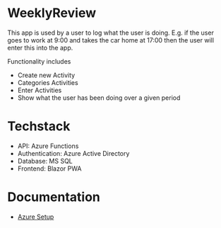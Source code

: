 # WeeklyReview
This app is used by a user to log what the user is doing. 
E.g. if the user goes to work at 9:00 and takes the car home at 17:00 then the user will enter this into the app.

Functionality includes 
 - Create new Activity
 - Categories Activities
 - Enter Activities 
 - Show what the user has been doing over a given period

# Techstack
 - API: Azure Functions
 - Authentication: Azure Active Directory 
 - Database: MS SQL
 - Frontend: Blazor PWA

# Documentation
 - [Azure Setup](https://github.com/theodor349/WeeklyReview/blob/main/Documentation/AzureSetup.md)
